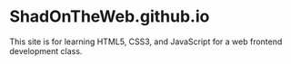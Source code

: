 # ShadOnTheWeb.github.io
This site is for learning HTML5, CSS3, and JavaScript for a web frontend development class.
